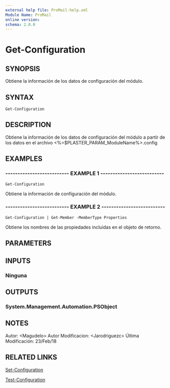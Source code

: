 ```yaml
---
external help file: ProMail-help.xml
Module Name: ProMail
online version: 
schema: 2.0.0
---
```


# Get-Configuration

## SYNOPSIS
Obtiene la información de los datos de configuración del módulo.

## SYNTAX

```
Get-Configuration
```

## DESCRIPTION
Obtiene la información de los datos de configuración del módulo a partir de los datos en el archivo \<%=$PLASTER_PARAM_ModuleName%\>.config

## EXAMPLES

### -------------------------- EXAMPLE 1 --------------------------
```
Get-Configuration
```

Obtiene la información de configuración del módulo.

### -------------------------- EXAMPLE 2 --------------------------
```
Get-Configuration | Get-Member -MemberType Properties
```

Obtiene los nombres de las propiedades incluidas en el objeto de retorno.

## PARAMETERS

## INPUTS

### Ninguna

## OUTPUTS

### System.Management.Automation.PSObject

## NOTES
Autor:              \<Magudelo\> 
Autor Modificacion: \<Jarodriguezc\>
Última Modificación: 23/Feb/18

## RELATED LINKS

[Set-Configuration](Set-Configuration.md)

[Test-Configuration](Test-Configuration.md)

